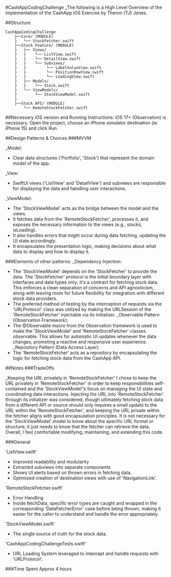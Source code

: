 #CashAppCodingChallenge
_The following is a High Level Overview of the implementation of the CashApp iOS Exercise by Theron (TJ) Jones.

##Structure

```
CashAppCodingChallenge
    ├──Core/ (MODULE)
    ├   └── StockFetcher.swift
    ├──Stock Feature/ (MODULE)
    ├   ├── Views/ 
    ├   ├    └── ListView.swift
    ├   ├    └── DetailView.swift
    ├   ├    └── Subviews/
    ├   ├         └── LabelValueView.swift
    ├   ├         └── PositionRowView.swift
    ├   ├         └── LoadingView.swift
    ├   ├── Models/
    ├   ├    └── Stock.swift
    ├   └── ViewModels/ 
    ├        └── StockViewModel.swift
    ├
    ├──Stock API/ (MODULE)
        └── RemoteStockFetcher.swift
```


##Necessary iOS version and Running Instructions:
iOS 17+ (Observation) is necessary. Open the project, choose an iPhone simulator
destination (ie: iPhone 15) and click Run.           

                                                                    
##Design Patterns & Choices
###MVVM

_Model:
- Clear data structures ('Portfolio', 'Stock') that represent the domain model of the app.

_View:
- SwiftUI views ('ListView' and 'DetailView') and subviews are responsible for displaying the data and handling user interactions.

_ViewModel:
- The 'StockViewModel' acts as the bridge between the model and the views.
- It fetches data from the 'RemoteStockFetcher', processes it, and exposes the necessary information to the views (e.g., stocks, isLoading).
- It also handles errors that might occur during data fetching, updating the UI state accordingly.
- It encapsulates the presentation logic, making decisions about what data to display and how to display it.

###Elements of other patterns:
_Dependency Injection: 
- The 'StockViewModel' depends on the 'StockFetcher' to provide the data. The 'StockFetcher' protocol is the initial boundary layer with interfaces and data types only; it's a contract for fetching stock data. This enforces a clean separation of concerns and API agnosticism, along with leaving room for future flexibility for integration with different stock data providers.
- The preferred method of testing by the interception of requests via the 'URLProtocol' class was utilized by making the URLSession of the 'RemoteStockFetcher' injectable via its initializer.
_Observable Pattern (Observation Framework): 
- The @Observable macro from the Observation framework is used to make the 'StockViewModel' and 'RemoteStockFetcher' classes observable. This allows for automatic UI updates whenever the data changes, promoting a reactive and responsive user experience.
_Repository Pattern (Data Access Layer): 
- The 'RemoteStockFetcher' acts as a repository by encapsulating the logic for fetching stock data from the CashApp API.


##Notes
###TradeOffs

_Keeping the URL privately in 'RemoteStockFetcher' 
I chose to keep the URL privately in 'RemoteStockFetcher' in order to keep responsibilities self-contained and the 'StockViewModel'’s focus on managing the UI state and coordinating data interactions. Injecting the URL into 'RemoteStockFetcher' through its initializer was considered, though ultimately fetching stock data from a different API or source should only requires a small update to the URL within the 'RemoteStockFetcher', and keeping the URL private within the fetcher aligns with good encapsulation principles. It is not necessary for the 'StockViewModel' model to know about the specific URL format or structure; it just needs to know that the fetcher can retrieve the data. Overall, I feel comfortable modifying, maintaining, and extending this code.


###General

'ListView.swift'
- Improved readability and modularity 
- Extracted subviews into separate components
- Shows UI alerts based on thrown errors in fetching data.
- Optimized creation of destination views with use of 'NavigationLink'.

'RemoteStockFetcher.swift'
- Error Handling
- Inside fetchData, specific error types are caught and wrapped in the corresponding 'DataFetcherError' case before being thrown, making it easier for the caller to understand and handle the error appropriately.

'StockViewModel.swift'
- The single source of truth for the stock data.

'CashAppCodingChallengeTests.swift'
- URL Loading System leveraged to intercept and handle requests with 'URLProtocol'.

###Time Spent
Approx 4 hours
